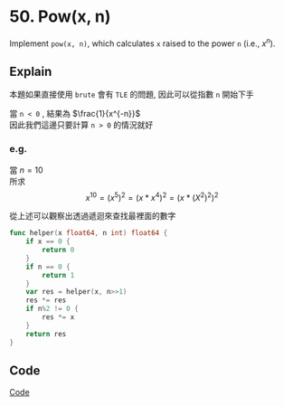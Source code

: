 # 50. Pow(x, n)

Implement `pow(x, n)`, which calculates `x` raised to the power `n` (i.e., $x^n$).

## Explain

本題如果直接使用 `brute` 會有 `TLE` 的問題, 因此可以從指數 `n` 開始下手

當 `n < 0` , 結果為 $\frac{1}{x^{-n}}$  
因此我們這邊只要計算 `n > 0` 的情況就好

### e.g.
當 $n=10$  
所求
$$x^{10} = (x^{5})^{2} = (x * x^{4})^{2} = (x * (X^{2})^{2})^{2}  $$

從上述可以觀察出透過遞迴來查找最裡面的數字
```go
func helper(x float64, n int) float64 {
	if x == 0 {
		return 0
	}
	if n == 0 {
		return 1
	}
	var res = helper(x, n>>1)
	res *= res
	if n%2 != 0 {
		res *= x
	}
	return res
}
```

## Code 

[Code](./solution.go)